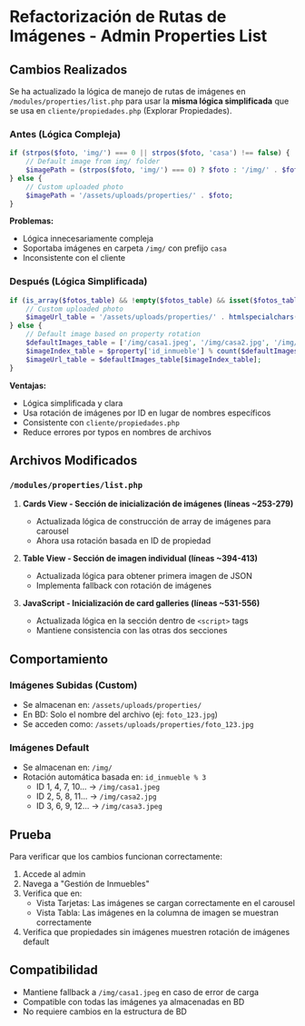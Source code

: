 # Refactorización de Rutas de Imágenes - Admin Properties List

## Cambios Realizados

Se ha actualizado la lógica de manejo de rutas de imágenes en `/modules/properties/list.php` para usar la **misma lógica simplificada** que se usa en `cliente/propiedades.php` (Explorar Propiedades).

### Antes (Lógica Compleja)
```php
if (strpos($foto, 'img/') === 0 || strpos($foto, 'casa') !== false) {
    // Default image from img/ folder
    $imagePath = (strpos($foto, 'img/') === 0) ? $foto : '/img/' . $foto;
} else {
    // Custom uploaded photo
    $imagePath = '/assets/uploads/properties/' . $foto;
}
```

**Problemas:**
- Lógica innecesariamente compleja
- Soportaba imágenes en carpeta `/img/` con prefijo `casa`
- Inconsistente con el cliente

### Después (Lógica Simplificada)
```php
if (is_array($fotos_table) && !empty($fotos_table) && isset($fotos_table[0]) && !empty($fotos_table[0])) {
    // Custom uploaded photo
    $imageUrl_table = '/assets/uploads/properties/' . htmlspecialchars($fotos_table[0]);
} else {
    // Default image based on property rotation
    $defaultImages_table = ['/img/casa1.jpeg', '/img/casa2.jpg', '/img/casa3.jpeg'];
    $imageIndex_table = $property['id_inmueble'] % count($defaultImages_table);
    $imageUrl_table = $defaultImages_table[$imageIndex_table];
}
```

**Ventajas:**
- Lógica simplificada y clara
- Usa rotación de imágenes por ID en lugar de nombres específicos
- Consistente con `cliente/propiedades.php`
- Reduce errores por typos en nombres de archivos

## Archivos Modificados

### `/modules/properties/list.php`

1. **Cards View - Sección de inicialización de imágenes (líneas ~253-279)**
   - Actualizada lógica de construcción de array de imágenes para carousel
   - Ahora usa rotación basada en ID de propiedad

2. **Table View - Sección de imagen individual (líneas ~394-413)**
   - Actualizada lógica para obtener primera imagen de JSON
   - Implementa fallback con rotación de imágenes

3. **JavaScript - Inicialización de card galleries (líneas ~531-556)**
   - Actualizada lógica en la sección dentro de `<script>` tags
   - Mantiene consistencia con las otras dos secciones

## Comportamiento

### Imágenes Subidas (Custom)
- Se almacenan en: `/assets/uploads/properties/`
- En BD: Solo el nombre del archivo (ej: `foto_123.jpg`)
- Se acceden como: `/assets/uploads/properties/foto_123.jpg`

### Imágenes Default
- Se almacenan en: `/img/`
- Rotación automática basada en: `id_inmueble % 3`
  - ID 1, 4, 7, 10... → `/img/casa1.jpeg`
  - ID 2, 5, 8, 11... → `/img/casa2.jpg`
  - ID 3, 6, 9, 12... → `/img/casa3.jpeg`

## Prueba

Para verificar que los cambios funcionan correctamente:

1. Accede al admin
2. Navega a "Gestión de Inmuebles"
3. Verifica que en:
   - Vista Tarjetas: Las imágenes se cargan correctamente en el carousel
   - Vista Tabla: Las imágenes en la columna de imagen se muestran correctamente
4. Verifica que propiedades sin imágenes muestren rotación de imágenes default

## Compatibilidad

- Mantiene fallback a `/img/casa1.jpeg` en caso de error de carga
- Compatible con todas las imágenes ya almacenadas en BD
- No requiere cambios en la estructura de BD
